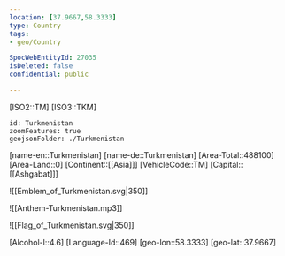 ```yaml
---
location: [37.9667,58.3333]
type: Country
tags:
- geo/Country

SpocWebEntityId: 27035
isDeleted: false
confidential: public

---
```

[ISO2::TM]
[ISO3::TKM]
```leaflet
id: Turkmenistan
zoomFeatures: true
geojsonFolder: ./Turkmenistan
```

[name-en::Turkmenistan]
[name-de::Turkmenistan]
[Area-Total::488100]
[Area-Land::0]
[Continent::[[Asia]]]
[VehicleCode::TM]
[Capital::[[Ashgabat]]]

![[Emblem_of_Turkmenistan.svg|350]]

![[Anthem-Turkmenistan.mp3]]

![[Flag_of_Turkmenistan.svg|350]]

[Alcohol-l::4.6]
[Language-Id::469]
[geo-lon::58.3333]
[geo-lat::37.9667]


